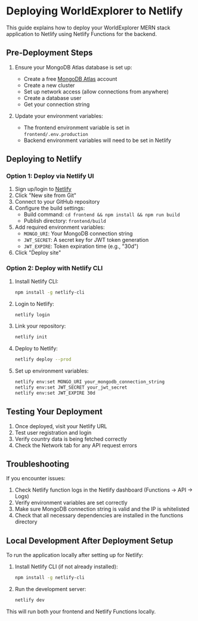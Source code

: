 # Deploying WorldExplorer to Netlify

This guide explains how to deploy your WorldExplorer MERN stack application to Netlify using Netlify Functions for the backend.

## Pre-Deployment Steps

1. Ensure your MongoDB Atlas database is set up:
   - Create a free [MongoDB Atlas](https://www.mongodb.com/cloud/atlas) account
   - Create a new cluster
   - Set up network access (allow connections from anywhere)
   - Create a database user
   - Get your connection string

2. Update your environment variables:
   - The frontend environment variable is set in `frontend/.env.production`
   - Backend environment variables will need to be set in Netlify

## Deploying to Netlify

### Option 1: Deploy via Netlify UI

1. Sign up/login to [Netlify](https://www.netlify.com/)
2. Click "New site from Git"
3. Connect to your GitHub repository
4. Configure the build settings:
   - Build command: `cd frontend && npm install && npm run build`
   - Publish directory: `frontend/build`
5. Add required environment variables:
   - `MONGO_URI`: Your MongoDB connection string
   - `JWT_SECRET`: A secret key for JWT token generation
   - `JWT_EXPIRE`: Token expiration time (e.g., "30d")
6. Click "Deploy site"

### Option 2: Deploy with Netlify CLI

1. Install Netlify CLI:
   ```bash
   npm install -g netlify-cli
   ```

2. Login to Netlify:
   ```bash
   netlify login
   ```

3. Link your repository:
   ```bash
   netlify init
   ```

4. Deploy to Netlify:
   ```bash
   netlify deploy --prod
   ```

5. Set up environment variables:
   ```bash
   netlify env:set MONGO_URI your_mongodb_connection_string
   netlify env:set JWT_SECRET your_jwt_secret
   netlify env:set JWT_EXPIRE 30d
   ```

## Testing Your Deployment

1. Once deployed, visit your Netlify URL
2. Test user registration and login
3. Verify country data is being fetched correctly
4. Check the Network tab for any API request errors

## Troubleshooting

If you encounter issues:

1. Check Netlify function logs in the Netlify dashboard (Functions → API → Logs)
2. Verify environment variables are set correctly
3. Make sure MongoDB connection string is valid and the IP is whitelisted
4. Check that all necessary dependencies are installed in the functions directory

## Local Development After Deployment Setup

To run the application locally after setting up for Netlify:

1. Install Netlify CLI (if not already installed):
   ```bash
   npm install -g netlify-cli
   ```

2. Run the development server:
   ```bash
   netlify dev
   ```

This will run both your frontend and Netlify Functions locally. 